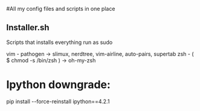 #All my config files and scripts in one place

## Installer.sh
Scripts that installs everything
run as sudo

vim - pathogen -> slimux, nerdtree, vim-airline, auto-pairs, supertab
zsh - ( $ chmod -s /bin/zsh ) -> oh-my-zsh

# Ipython downgrade:
pip install --force-reinstall ipython==4.2.1

